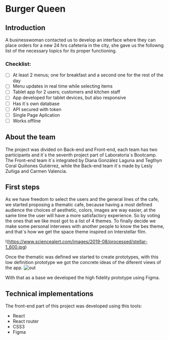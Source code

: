 # Burger Queen

## Introduction  

A businesswoman contacted us to develop an interface where they can place orders for a new 24 hrs cafeteria in the city, she gave us the followng list of the necessary topics for its proper functioning.
### Checklist:

- [ ] At least 2 menus; one for breakfast and a second one for the rest of the day
- [ ] Menu updates in real time while selecting items 
- [ ] Tablet app for 2 users; customers and kitchen staff
- [ ] App developed for tablet devices, but also responsive
- [ ] Has it´s own database
- [ ] API secured with token
- [ ] Single Page Aplication
- [ ] Works offline

## About the team 
The project was divided on Back-end and Front-end, each team has two participants and it´s the seventh project part of Laboratoria´s Bootcamp.
The Front-end team it´s integrated by Diana González Laguna and Tegthyn Coral Quiñones Gutiérrez, while the Back-end team it´s made by Lesly Zuñiga and Carmen Valencia. 

## First steps  

As we have freedom to select the users and the general lines of the cafe, we started proposing a thematic cafe, because having a most defined audience the choices of aesthetic, colors, images are way easier, at the same time the user will have a more satisfactory experience. So by voting the ones that we like most got to a list of 4 themes. To finally decide we make some personal intervews with another people to know the bes theme, and that´s how we get the space theme inspired on Interstellar film.

!(https://www.sciencealert.com/images/2019-08/processed/stellar-1_600.jpg)


Once the thematic was defined we started to create prototypes, with this low definition prototype we got the concrete ideas of the diferent views of the app.
![out](https://i.ibb.co/zSw4DzH/ndice.jpg)

With that as a base we developed the high fidelity prototype using Figma.


## Technical implementations 

The front-end part of this project was developed using this tools:
- React  
- React router  
- CSS3  
- Figma  



 














